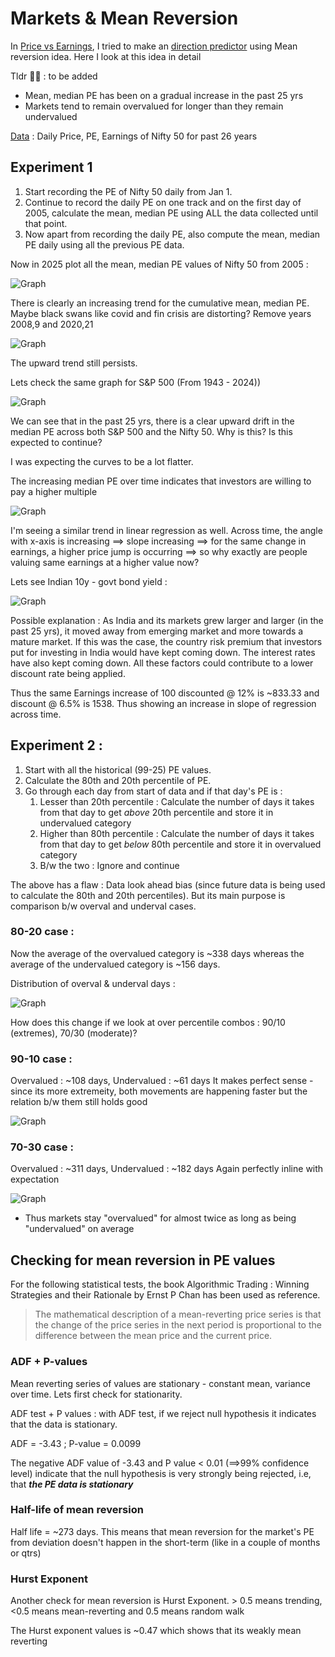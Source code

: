 # Markets & Mean Reversion

In [Price vs Earnings](https://github.com/TheProfitPilgrim/mf_research_reports/blob/main/reports/Report%20Indices_Price_vs_Earnings.md), I tried to make an [direction predictor](https://mfproject.streamlit.app/index_ptr) using Mean reversion idea. Here I look at this idea in detail

Tldr 🥱😴 :
to be added

* Mean, median PE has been on a gradual increase in the past 25 yrs
* Markets tend to remain overvalued for longer than they remain undervalued

[Data](https://github.com/TheProfitPilgrim/mf_research_reports/tree/main/reports/report_src/mf_index_analysis/Data/india_data) : Daily Price, PE, Earnings of Nifty 50 for past 26 years

## Experiment 1

1. Start recording the PE of Nifty 50 daily from Jan 1. 
2. Continue to record the daily PE on one track and on the first day of 2005, calculate the mean, median PE using ALL the data collected until that point.
3. Now apart from recording the daily PE, also compute the mean, median PE daily using all the previous PE data.

Now in 2025 plot all the mean, median PE values of Nifty 50 from 2005 : 

![Graph](https://raw.githubusercontent.com/TheProfitPilgrim/mf_research_reports/main/reports/report_media/Picture59.png) 

There is clearly an increasing trend for the cumulative mean, median PE. Maybe black swans like covid and fin crisis are distorting? Remove years 2008,9 and 2020,21

![Graph](https://raw.githubusercontent.com/TheProfitPilgrim/mf_research_reports/main/reports/report_media/Picture60.png) 

The upward trend still persists. 

Lets check the same graph for S&P 500 (From 1943 - 2024))

![Graph](https://raw.githubusercontent.com/TheProfitPilgrim/mf_research_reports/main/reports/report_media/Picture64.png) 

We can see that in the past 25 yrs, there is a clear upward drift in the median PE across both S&P 500 and the Nifty 50. Why is this? Is this expected to continue? 

I was expecting the curves to be a lot flatter. 

The increasing median PE over time indicates that investors are willing to pay a higher multiple

![Graph](https://raw.githubusercontent.com/TheProfitPilgrim/mf_research_reports/main/reports/report_media/Picture65.png)

I'm seeing a similar trend in linear regression as well. Across time, the angle with x-axis is increasing ==> slope increasing ==> for the same change in earnings, a higher price jump is occurring ==> so why exactly are people valuing same earnings at a higher value now? 

Lets see Indian 10y - govt bond yield : 

![Graph](https://raw.githubusercontent.com/TheProfitPilgrim/mf_research_reports/main/reports/report_media/Picture66.png)

Possible explanation : As India and its markets grew larger and larger (in the past 25 yrs), it moved away from emerging market and more towards a mature market. If this was the case, the country risk premium that investors put for investing in India would have kept coming down. The interest rates have also kept coming down. All these factors could contribute to a lower discount rate being applied. 

Thus the same Earnings increase of 100 discounted @ 12% is ~833.33 and discount @ 6.5% is 1538. Thus showing an increase in slope of regression across time.

## Experiment 2 : 

1. Start with all the historical (99-25) PE values.
2. Calculate the 80th and 20th percentile of PE.
3. Go through each day from start of data and if that day's PE is : 
    1. Lesser than 20th percentile : Calculate the number of days it takes from that day to get *above* 20th percentile and store it in undervalued category
    2. Higher than 80th percentile : Calculate the number of days it takes from that day to get *below* 80th percentile and store it in overvalued category 
    3. B/w the two : Ignore and continue

The above has a flaw : Data look ahead bias (since future data is being used to calculate the 80th and 20th percentiles). But its main purpose is comparison b/w overval and underval cases. 

### 80-20 case :

Now the average of the overvalued category is ~338 days whereas the average of the undervalued category is ~156 days.

Distribution of overval & underval days : 

![Graph](https://raw.githubusercontent.com/TheProfitPilgrim/mf_research_reports/main/reports/report_media/Picture61.png) 

How does this change if we look at over percentile combos : 90/10 (extremes), 70/30 (moderate)? 

### 90-10 case :

Overvalued : ~108 days, Undervalued : ~61 days
It makes perfect sense - since its more extremeity, both movements are happening faster but the relation b/w them still holds good

![Graph](https://raw.githubusercontent.com/TheProfitPilgrim/mf_research_reports/main/reports/report_media/Picture62.png) 

### 70-30 case :

Overvalued : ~311 days, Undervalued : ~182 days
Again perfectly inline with expectation

![Graph](https://raw.githubusercontent.com/TheProfitPilgrim/mf_research_reports/main/reports/report_media/Picture63.png) 

* Thus markets stay "overvalued" for almost twice as long as being "undervalued" on average 

## Checking for mean reversion in PE values

For the following statistical tests, the book Algorithmic Trading : Winning Strategies and their Rationale by Ernst P Chan has been used as reference. 

> The mathematical description of a mean-reverting price series is that the change of the price series in the next period is proportional to the difference between the mean price and the current price. 

### ADF + P-values

Mean reverting series of values are stationary - constant mean, variance over time. Lets first check for stationarity. 

ADF test + P values : with ADF test, if we reject null hypothesis it indicates that the data is stationary. 

ADF = -3.43 ; P-value = 0.0099

The negative ADF value of -3.43 and  P value < 0.01 (==>99% confidence level) indicate that the null hypothesis is very strongly being rejected, i.e, that ***the PE data is stationary***

### Half-life of mean reversion

Half life = ~273 days. This means that mean reversion for the market's PE from deviation doesn't happen in the short-term (like in a couple of months or qtrs) 

### Hurst Exponent 

Another check for mean reversion is Hurst Exponent. > 0.5 means trending, <0.5 means mean-reverting and 0.5 means random walk

The Hurst exponent values is ~0.47 which shows that its weakly mean reverting
